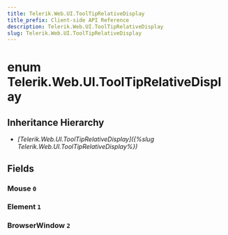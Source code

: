 ```yaml
---
title: Telerik.Web.UI.ToolTipRelativeDisplay
title_prefix: Client-side API Reference
description: Telerik.Web.UI.ToolTipRelativeDisplay
slug: Telerik.Web.UI.ToolTipRelativeDisplay
---
```


# enum Telerik.Web.UI.ToolTipRelativeDisplay

## Inheritance Hierarchy

* *[Telerik.Web.UI.ToolTipRelativeDisplay]({%slug Telerik.Web.UI.ToolTipRelativeDisplay%})*

## Fields

### Mouse `0`

### Element `1`

### BrowserWindow `2`


